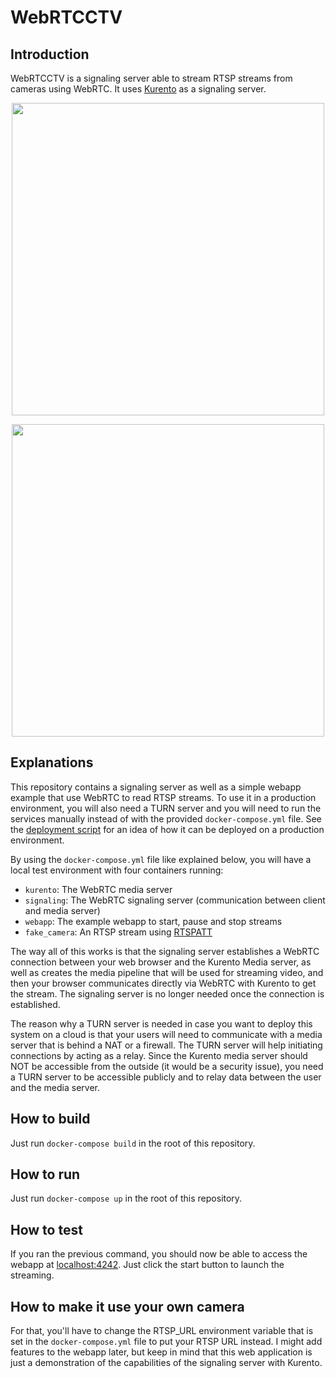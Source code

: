 # WebRTCCTV

## Introduction

WebRTCCTV is a signaling server able to stream RTSP streams from cameras using WebRTC. It uses [Kurento](http://www.kurento.org/) as a signaling server.

<p align="center"><img src="https://raw.githubusercontent.com/Ullaakut/WebRTCCTV/master/images/VideoTest.gif" width="500"/></p>
<p align="center"><img src="https://raw.githubusercontent.com/Ullaakut/WebRTCCTV/master/images/WebcamTest.gif" width="500"/></p>

## Explanations

This repository contains a signaling server as well as a simple webapp example that use WebRTC to read RTSP streams. To use it in a production environment, you will also need a TURN server and you will need to run the services manually instead of with the provided `docker-compose.yml` file. See the [deployment script](deploy.sh) for an idea of how it can be deployed on a production environment.

By using the `docker-compose.yml` file like explained below, you will have a local test environment with four containers running:

- `kurento`: The WebRTC media server
- `signaling`: The WebRTC signaling server (communication between client and media server)
- `webapp`: The example webapp to start, pause and stop streams
- `fake_camera`: An RTSP stream using [RTSPATT](https://github.com/EtixLabs/RTSPAllTheThings)

The way all of this works is that the signaling server establishes a WebRTC connection between your web browser and the Kurento Media server, as well as creates the media pipeline that will be used for streaming video, and then your browser communicates directly via WebRTC with Kurento to get the stream. The signaling server is no longer needed once the connection is established.

The reason why a TURN server is needed in case you want to deploy this system on a cloud is that your users will need to communicate with a media server that is behind a NAT or a firewall. The TURN server will help initiating connections by acting as a relay. Since the Kurento media server should NOT be accessible from the outside (it would be a security issue), you need a TURN server to be accessible publicly and to relay data between the user and the media server.

## How to build

Just run `docker-compose build` in the root of this repository.

## How to run

Just run `docker-compose up` in the root of this repository.

## How to test

If you ran the previous command, you should now be able to access the webapp at [localhost:4242](http://localhost:4242). Just click the start button to launch the streaming.

## How to make it use your own camera

For that, you'll have to change the RTSP_URL environment variable that is set in the `docker-compose.yml` file to put your RTSP URL instead. I might add features to the webapp later, but keep in mind that this web application is just a demonstration of the capabilities of the signaling server with Kurento.
